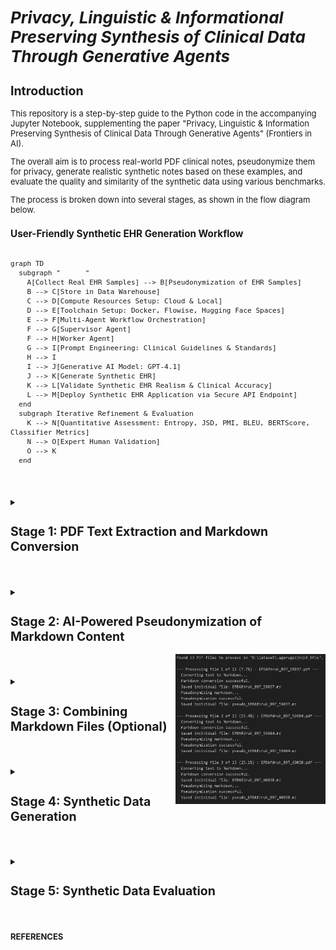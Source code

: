 <span style="font-size: 13px;">

# *Privacy, Linguistic & Informational Preserving Synthesis of Clinical Data Through Generative Agents*


## Introduction

  This repository is a step-by-step guide to the Python code in the accompanying Jupyter Notebook, supplementing the paper "Privacy, Linguistic & Information Preserving Synthesis of Clinical Data Through Generative Agents" (Frontiers in AI).

  The overall aim is to process real-world PDF clinical notes, pseudonymize them for privacy, generate realistic synthetic notes based on these examples, and evaluate the quality and similarity of the synthetic data using various benchmarks.

  The process is broken down into several stages, as shown in the flow diagram below.

### User-Friendly Synthetic EHR Generation Workflow
```mermaid 

graph TD  
  subgraph "      "
    A[Collect Real EHR Samples] --> B[Pseudonymization of EHR Samples]  
    B --> C[Store in Data Warehouse]  
    C --> D[Compute Resources Setup: Cloud & Local]  
    D --> E[Toolchain Setup: Docker, Flowise, Hugging Face Spaces]  
    E --> F[Multi-Agent Workflow Orchestration]  
    F --> G[Supervisor Agent]  
    F --> H[Worker Agent]  
    G --> I[Prompt Engineering: Clinical Guidelines & Standards]  
    H --> I  
    I --> J[Generative AI Model: GPT-4.1]  
    J --> K[Generate Synthetic EHR]  
    K --> L[Validate Synthetic EHR Realism & Clinical Accuracy]  
    L --> M[Deploy Synthetic EHR Application via Secure API Endpoint]  
  end  
  subgraph Iterative Refinement & Evaluation  
    K --> N[Quantitative Assessment: Entropy, JSD, PMI, BLEU, BERTScore, Classifier Metrics]  
    N --> O[Expert Human Validation]  
    O --> K  
  end
  
  ```  
#
  </details>

  <details>
  <summary><h2><strong>Stage 1: PDF Text Extraction and Markdown Conversion</strong></h2></summary>

  This initial stage is crucial for transforming raw PDF documents into a structured Markdown format. This conversion makes the textual content more amenable to subsequent processing, such as pseudonymization and analysis. The process leverages an AI model for intelligent structuring of the extracted text.

  **Purpose:** To systematically extract all readable text content from a collection of PDF files and then convert this raw text into well-structured Markdown. The conversion aims to preserve or infer document elements like headings, lists, and paragraphs, utilizing the capabilities of an Azure OpenAI GPT-4.1 model.

  **Key Code Components:**

  1.  **`extract_text_from_pdf(pdf_path)`**:
      *   **Library Used:** `PyMuPDF (fitz)`
      *   **Functionality:**
          *   Opens a PDF file specified by `pdf_path`.
          *   Iterates through each page of the PDF.
          *   Extracts plain text from each page using `page.get_text("text")`.
          *   Concatenates the text from all pages, adding a double newline (`\n\n`) as a separator between page contents.
          *   Includes basic error handling to catch and report issues during PDF reading, returning `None` if an error occurs.

  2.  **`convert_text_to_markdown(text_content, pdf_filename)`**:
      *   **Library Used:** `openai` (for Azure OpenAI)
      *   **Functionality:**
          *   Takes the raw `text_content` (extracted from a PDF) and the original `pdf_filename` (for context in prompts) as input.
          *   If `text_content` is empty, it returns `None`.
          *   Constructs a request to the Azure OpenAI API using the initialized `client` object.
          *   **AI Model Invocation:**
              *   Uses the deployment specified by `AZURE_OPENAI_DEPLOYMENT_NAME` (e.g., "GPT4.1").
              *   Sends a chat completion request with:
                  *   A `system_prompt` instructing the AI to act as an assistant specialized in converting raw text to well-structured Markdown, emphasizing retention of meaning, structure, and technical details without adding conversational fluff.
                  *   A `user_prompt` that includes the `text_content` and `pdf_filename`, asking the AI to convert the text to Markdown, paying attention to potential structural elements (headings, lists, paragraphs) and to output *only* the Markdown content.
                  *   `temperature` is set to `0.2` for more deterministic and factual output.
                  *   `max_tokens` is set to `24000` to accommodate potentially large documents.
          *   Extracts the AI-generated Markdown from the API response.
          *   Includes error handling for the API call, printing an error message and returning `None` if the conversion fails.

  3.  **`save_single_markdown_file(markdown_content, output_path)`**:
      *   **Library Used:** `os` (for path manipulation, though file I/O is standard Python)
      *   **Functionality:**
          *   A utility function that takes the generated `markdown_content` string and an `output_path`.
          *   Writes the `markdown_content` to the specified `output_path` using UTF-8 encoding.
          *   Includes basic error handling for file writing operations.

  **Inputs:**

  *   A collection of original PDF files located in the directory specified by the `PDF_DIRECTORY_PATH` variable.
  *   Azure OpenAI Service Configuration:
      *   `AZURE_OPENAI_ENDPOINT`: The endpoint URL for your Azure OpenAI service.
      *   `AZURE_OPENAI_API_KEY`: Your Azure OpenAI API key (Note: This is a sensitive credential and should be managed securely, not hardcoded directly for production or shared repositories).
      *   `AZURE_OPENAI_DEPLOYMENT_NAME`: The specific deployment name of your model in Azure OpenAI Studio (e.g., "GPT4.1").
      *   `API_VERSION`: The API version for the Azure OpenAI service (e.g., "2024-12-01-preview").
  *   An initialized `AzureOpenAI` client object, configured with the above credentials.

  **Outputs:**

  *   Individual Markdown files, where each file corresponds to an input PDF.
  *   These Markdown files are named `[original_filename_without_extension].md` (e.g., `report1.pdf` becomes `report1.md`).
  *   The output Markdown files are saved directly within the `PDF_DIRECTORY_PATH`.

  **Configuration Variables Used:**

  *   `PDF_DIRECTORY_PATH`: String specifying the absolute or relative path to the directory containing the input PDF files.
  *   `AZURE_OPENAI_ENDPOINT`, `AZURE_OPENAI_API_KEY`, `AZURE_OPENAI_DEPLOYMENT_NAME`, `API_VERSION`: As described under "Inputs".
  *   Prompts within `convert_text_to_markdown`:
      *   `system_prompt`: Defines the AI's role and general output requirements.
      *   `user_prompt`: Provides the specific text and instructions for the conversion task.

  **Workflow Summary:**

  The main execution block iterates through each PDF file found in `PDF_DIRECTORY_PATH`. For each PDF:
  1.  Text is extracted using `extract_text_from_pdf`.
  2.  If text extraction is successful, the text is passed to `convert_text_to_markdown`.
  3.  If Markdown conversion is successful, the resulting Markdown content is saved as an individual `.md` file using `save_single_markdown_file`.
  4.  Progress and any errors are logged to the console.
  </details>

#

<details>
  <summary><h2><strong>Stage 2: AI-Powered Pseudonymization of Markdown Content</strong></h2></summary>

  This stage is critical for protecting patient privacy. It processes the Markdown files generated in Stage 1 to identify and replace personal identifiers, specifically names, with realistic-sounding pseudonyms. This creates a safer dataset for subsequent tasks, such as training generative models or sharing example data, while aiming to preserve the original document structure and all other content.

  *   **Purpose:** To automatically replace privacy-sensitive information, focusing on person names (e.g., patients, doctors, staff, family members), with plausible, fabricated pseudonyms. This process is performed using an Azure OpenAI model, with strict instructions to *only* modify names and meticulously preserve the original Markdown formatting and all other textual content.

  *   **Key Code Components:**
      *   **`pseudonymize_markdown(markdown_content, pdf_filename)`**:
          *   **Library Used:** `openai` (for Azure OpenAI).
          *   **Functionality:**
              *   Accepts the `markdown_content` (from Stage 1) and the original `pdf_filename` (for logging/context) as input.
              *   Returns `None` if the input `markdown_content` is empty.
              *   Constructs a `pseudo_user_prompt` that combines the input `markdown_content` with explicit instructions to replace only person names and maintain Markdown integrity.
              *   **AI Model Invocation (Azure OpenAI):**
                  *   Uses the same initialized `client` object and `AZURE_OPENAI_DEPLOYMENT_NAME` (e.g., "GPT4.1") as in Stage 1.
                  *   Sends a chat completion request with:
                      *   The `PSEUDO_SYSTEM_MESSAGE_CONTENT` (see Configuration below) which strictly defines the AI's role and constraints.
                      *   The constructed `pseudo_user_prompt` containing the actual Markdown text and task instructions.
                      *   `temperature` set to `0.2` to encourage deterministic and rule-abiding output.
                      *   `max_tokens` set to `24000` (or a similar appropriate value) to handle the full document.
                  *   Extracts the pseudonymized Markdown text from the AI's response.
                  *   Includes error handling for the API call, printing an error message and returning `None` if pseudonymization fails.
      *   **`save_single_markdown_file(markdown_content, output_path)`**:
          *   This is the same helper function reused from Stage 1.
          *   It saves the pseudonymized Markdown content to a new file, typically prefixed with "pseudo_".

  *   **Inputs:**
      *   Individual Markdown files (`[original_filename].md`) generated in Stage 1, located in `PDF_DIRECTORY_PATH`.
      *   Azure OpenAI Service Configuration:
          *   `AZURE_OPENAI_ENDPOINT`: The endpoint URL for your Azure OpenAI service.
          *   `AZURE_OPENAI_DEPLOYMENT_NAME`: The specific deployment name of your model (e.g., "GPT4.1").
          *   `API_VERSION`: The API version for the Azure OpenAI service.
          *   *(API Key is configured in the environment or client initialization but not detailed here for security).*
      *   An initialized `AzureOpenAI` client object.

  *   **Outputs:**
      *   Individual pseudonymized Markdown files.
      *   Naming convention: `pseudo_[original_filename_without_extension].md` (e.g., `pseudo_report1.md`).
      *   These files are saved within the same `PDF_DIRECTORY_PATH`.

  *   **Configuration Variables Used:**
      *   `PDF_DIRECTORY_PATH`: Path to the directory containing the Markdown files.
      *   Azure OpenAI parameters: `AZURE_OPENAI_ENDPOINT`, `AZURE_OPENAI_DEPLOYMENT_NAME`, `API_VERSION`.
      *   **`PSEUDO_SYSTEM_MESSAGE_CONTENT`**:
          ```
          "Vervang in de aangeleverde tekst uitsluitend de persoonsnamen (zoals patiëntnamen, namen van artsen, medewerkers, familieleden, etc.) door realistische, verzonnen pseudoniemen. Zorg ervoor dat de originele markdown opmaak van de tekst volledig behouden blijft. Geef als antwoord *alleen* de aangepaste tekst terug, zonder enige uitleg of extra commentaar."
          ```
          *(Translation: "In the provided text, replace only personal names (such as patient names, names of doctors, employees, family members, etc.) with realistic, fabricated pseudonyms. Ensure that the original markdown formatting of the text is fully preserved. Return *only* the modified text as the answer, without any explanation or extra commentary.")*
      *   **`PRIVACY_CATEGORIES`** (primarily for contextual understanding and potential future use in prompt refinement, though the current system prompt is highly specific to names):
          ```python
          PRIVACY_CATEGORIES = [
              "Persoonsnamen (patiënt, arts, etc.)",
              "Adressen",
              "Telefoonnummers",
              "E-mailadressen",
              "Geboortedata",
              "Burgerservicenummer (BSN) of andere ID-nummers",
              "Medische klachten, symptomen of diagnoses",
              "Medische behandelingen, medicatie of procedures",
              "Verzekeringsgegevens",
              "Financiële gegevens",
              "Andere direct identificeerbare persoonlijke informatie"
          ]
          ```

  *   **Workflow Summary:**
      The main script iterates through each Markdown file (produced in Stage 1) found in `PDF_DIRECTORY_PATH`. For each Markdown file:
      1.  The content of the Markdown file is read.
      2.  This content is passed to the `pseudonymize_markdown` function.
      3.  If the AI successfully returns pseudonymized content:
          *   The `save_single_markdown_file` function saves this modified content to a new file, prefixed with `pseudo_`.
      4.  Progress and any errors encountered during the API call or file operations are logged to the console.
      5.  The script also collects all pseudonymized content to later create a combined pseudonymized Markdown file.
</details>


<img align="right" width="240" height="240" src="./FIGs/OUPUT_1%2B2.png">

#

  <details>
  <summary><h2><strong>Stage 3: Combining Markdown Files (Optional)</strong></h2></summary>

  This stage is primarily for creating single files containing the processed data, which can be useful for reviewing the entire dataset or for simple corpus loading, although the subsequent stages load individual files.

  * **Purpose:** To concatenate the content of all individual Markdown files (both original converted and pseudonymized) into two single, large Markdown files.  
  * **Key Code Components:**  
    * save\_combined\_markdown\_to\_file(combined\_markdown\_content, output\_path, file\_description): A helper function to write the combined string to a specified file.  
  * **Inputs:**  
    * Individual Markdown files (\*.md and pseudo\_\*.md) from the PDF\_DIRECTORY\_PATH.  
  * **Outputs:**  
    * combined\_epds\_markdown.md (all original converted content) saved in the parent directory of PDF\_DIRECTORY\_PATH.  
    * pseudo\_combined\_epds\_markdown.md (all pseudonymized content) saved in the parent directory of PDF\_DIRECTORY\_PATH.  
  * **Configuration:**  
    * OUTPUT\_COMBINED\_MD\_FILE\_PATH, OUTPUT\_COMBINED\_PSEUDO\_MD\_FILE\_PATH: Define the output locations and filenames.

  *Note: The main execution block in the initial script handles the looping through files, calling the extraction/conversion/pseudonymization functions, appending content to lists (all\_markdown\_content, all\_pseudonymized\_content), and finally joining and saving the combined content.*
  </details>

#


  <details>
  <summary><h2><strong>Stage 4: Synthetic Data Generation</strong></h2></summary>

Using the pseudonymized real data as examples and guided by detailed prompts, this stage generates entirely new, artificial patient records for low back pain.

### Code Structure and Functionality

1.  **Imports:**
    *   `os`: For interacting with the operating system, primarily for path manipulation and directory checks.
    *   `fitz` (PyMuPDF): Although imported, it's not used in the generation logic itself (likely a remnant from previous PDF processing steps).
    *   `openai.AzureOpenAI`: The core library for interacting with the Azure OpenAI service.
    *   `glob`: Used for finding files matching a specific pattern (e.g., `pseudo_*.md`).

2.  **Configuration:**
    *   **Azure Credentials:** [`AZURE_OPENAI_ENDPOINT`](d:\OneDrive%20-%20Hogeschool%20Rotterdam\1_CURRENT_CODE\DE_IDENTIFY\EPD_DATA_SYNTHESIZER_GPT4.1_V01.ipynb), [`AZURE_OPENAI_API_KEY`](d:\OneDrive%20-%20Hogeschool%20Rotterdam\1_CURRENT_CODE\DE_IDENTIFY\EPD_DATA_SYNTHESIZER_GPT4.1_V01.ipynb), [`AZURE_OPENAI_DEPLOYMENT_NAME`](d:\OneDrive%20-%20Hogeschool%20Rotterdam\1_CURRENT_CODE\DE_IDENTIFY\EPD_DATA_SYNTHESIZER_GPT4.1_V01.ipynb), [`API_VERSION`](d:\OneDrive%20-%20Hogeschool%20Rotterdam\1_CURRENT_CODE\DE_IDENTIFY\EPD_DATA_SYNTHESIZER_GPT4.1_V01.ipynb) are defined to connect to the Azure service.
    *   **Directory Paths:**
        *   [`PSEUDO_MD_DIRECTORY_PATH`](d:\OneDrive%20-%20Hogeschool%20Rotterdam\1_CURRENT_CODE\DE_IDENTIFY\EPD_DATA_SYNTHESIZER_GPT4.1_V01.ipynb): Specifies the location of the pseudonymized Markdown files (`pseudo_*.md`) used as examples.
        *   [`SYNTHETIC_OUTPUT_DIR`](d:\OneDrive%20-%20Hogeschool%20Rotterdam\1_CURRENT_CODE\DE_IDENTIFY\EPD_DATA_SYNTHESIZER_GPT4.1_V01.ipynb): Defines the directory where the generated synthetic Markdown files will be saved.
    *   **Generation Control:**
        *   [`NUM_SYNTHETIC_RECORDS_TO_GENERATE`](d:\OneDrive%20-%20Hogeschool%20Rotterdam\1_CURRENT_CODE\DE_IDENTIFY\EPD_DATA_SYNTHESIZER_GPT4.1_V01.ipynb): Sets the number of synthetic EPDs to create.

3.  **Azure OpenAI Client Initialization:**
    *   An instance of the [`AzureOpenAI`](d:\OneDrive%20-%20Hogeschool%20Rotterdam\1_CURRENT_CODE\DE_IDENTIFY\EPD_DATA_SYNTHESIZER_GPT4.1_V01.ipynb) client is created using the specified credentials and API version. This [`client`](d:\OneDrive%20-%20Hogeschool%20Rotterdam\1_CURRENT_CODE\DE_IDENTIFY\EPD_DATA_SYNTHESIZER_GPT4.1_V01.ipynb) object is used for all subsequent API calls.


4.  **Helper Functions:**
    *   [`load_pseudonymized_examples(directory_path)`](d:\OneDrive%20-%20Hogeschool%20Rotterdam\1_CURRENT_CODE\DE_IDENTIFY\EPD_DATA_SYNTHESIZER_GPT4.1_V01.ipynb):
        *   Finds all files matching `pseudo_*.md` in the given `directory_path`.
        *   Reads the content of each found file.
        *   Formats the combined content with clear separators (`--- BEGIN VOORBEELD DOSSIER: ... ---`, `--- EINDE VOORBEELD DOSSIER ---`) to help the AI distinguish individual examples.
        *   Returns a single string containing all example content, or an empty string with a warning if no examples are found.
    *   [`generate_synthetic_record(client, example_markdown_content, record_number)`](d:\OneDrive%20-%20Hogeschool%20Rotterdam\1_CURRENT_CODE\DE_IDENTIFY\EPD_DATA_SYNTHESIZER_GPT4.1_V01.ipynb):
        *   **Prompts:** This function defines two key prompts to guide the AI, simulating a Supervisor-Worker interaction:
            *   **`system_prompt` (Supervisor Instructions):** Sets the AI's core **persona** and **overall task**. It instructs the AI to act as an **experienced physiotherapist** generating realistic Dutch EPDs. It establishes the **context** (using anonymized info, expert guidance), **methodology** (applying ICF framework, following KNGF low back pain guidelines), and a crucial **constraint** (produce *only* the requested patient dossier). This acts like a high-level directive from a supervisor.
            *   **`user_prompt` (Worker Instructions):** Provides the **specific, detailed, step-by-step instructions** for the *current* generation task. This acts like the specific work order given to the worker. It details:
                *   **Task Focus:** Generate *one* complete, realistic EPD *only* for low back pain (acute, subacute, or chronic). Explicitly forbids other conditions.
                *   **Required Structure and Content (in order):**
                    1.  **Anamnese Summary:** Specifies content (history, impact, coping, context), style (narrative, professional Dutch), and requirement (classify pain duration).
                    2.  **ICF-based Diagnosis:** Lists all mandatory components (impairments, limitations, restrictions, personal/environmental factors, risk factors, reformulated help request).
                    3.  **Treatment Goals:** Mandates SMART, patient-centered, functional goals (what the patient wants to do), clarifies role of clinical scores (support, not the goal itself), and requires a target date.
                    4.  **Treatment Plan:** Requires description of interventions and rationale, based on KNGF guidelines and goals.
                    5.  **SOEP Progress Notes:** Sets quantity (3-8 notes), format (full SOEP per session), and content requirements (show progression/changes, clinical reasoning).
                    6.  **Language/Style:** Demands professional Dutch, expansion of abbreviations, and realistic tone matching examples.
                *   **Example Guidance:** Injects the `example_markdown_content` as a reference for structure, style, and detail, while explicitly demanding a **new and unique** case.
                *   **Output Specification:** Instructs the AI to generate *only* the dossier content, starting with the anamnese and ending precisely with the word "FINISH". Re-emphasizes adherence to *all* instructions.
        *   **API Call:** Calls the `client.chat.completions.create` method with the system ("Supervisor") and user ("Worker") prompts, the specified model ([`AZURE_OPENAI_DEPLOYMENT_NAME`](d:\OneDrive%20-%20Hogeschool%20Rotterdam\1_CURRENT_CODE\DE_IDENTIFY\EPD_DATA_SYNTHESIZER_GPT4.1_V01.ipynb)), a higher `temperature` (0.8) for creativity, and sufficient `max_tokens` (8000).
        *   **Error Handling:** Catches potential API errors and returns the generated text content or `None` on failure.
    *   [`save_synthetic_record(synthetic_content, output_dir, record_number)`](d:\OneDrive%20-%20Hogeschool%20Rotterdam\1_CURRENT_CODE\DE_IDENTIFY\EPD_DATA_SYNTHESIZER_GPT4.1_V01.ipynb):
        *   Ensures the specified `output_dir` exists, creating it if necessary.
        *   Constructs a filename like `synthetic_patient_001.md` (using zero-padding for sorting).
        *   Writes the provided `synthetic_content` to the file using UTF-8 encoding.
        *   Handles potential file writing errors.

    *   [`load_pseudonymized_examples(directory_path)`](d:\OneDrive%20-%20Hogeschool%20Rotterdam\1_CURRENT_CODE\DE_IDENTIFY\EPD_DATA_SYNTHESIZER_GPT4.1_V01.ipynb):
        *   Finds all files matching `pseudo_*.md` in the given `directory_path`.
        *   Reads the content of each found file.
        *   Formats the combined content with clear separators (`--- BEGIN VOORBEELD DOSSIER: ... ---`, `--- EINDE VOORBEELD DOSSIER ---`) to help the AI distinguish individual examples.
        *   Returns a single string containing all example content, or an empty string with a warning if no examples are found.
    *   [`generate_synthetic_record(client, example_markdown_content, record_number)`](d:\OneDrive%20-%20Hogeschool%20Rotterdam\1_CURRENT_CODE\DE_IDENTIFY\EPD_DATA_SYNTHESIZER_GPT4.1_V01.ipynb):
        *   **Prompts:** This function defines two key prompts to guide the AI:
            *   **`system_prompt`**: Sets the AI's persona and overall task. It instructs the AI to act as a physiotherapist generating realistic Dutch EPDs based on anonymized information and expert guidance, specifically using the ICF framework and KNGF guidelines for low back pain, and to only output the requested dossier.
            *   **`user_prompt`**: Provides detailed instructions for generating *one* specific EPD. It specifies:
                *   **Condition Focus:** Generate only for acute, subacute, or chronic low back pain.
                *   **Required Sections (in order):**
                    1.  **Anamnese Summary:** Concise narrative of history, impact, coping, context; professional Dutch; specify duration (acute/subacute/chronic).
                    2.  **ICF-based Diagnosis:** Include impairments, activity limitations, participation restrictions, personal factors, environmental factors, risk/prognostic factors, and a reformulation of the patient's request for help.
                    3.  **Treatment Goals:** SMART, patient-centered, functional goals (what the patient wants to do again); clinical scores (PSK, NRS, ODI) can be used as criteria but aren't the goal itself; specify target date.
                    4.  **Treatment Plan:** Describe interventions (manual therapy, exercise, education, etc.) and rationale, based on KNGF guidelines and goals.
                    5.  **SOEP Progress Notes:** 3 to 8 separate notes (one per session) using the full SOEP format (Subjective, Objective, Evaluation, Plan); show realistic progression/stagnation/adjustments over time.
                    6.  **Language/Style:** Professional, natural Dutch; expand common abbreviations (PSK, LWK); realistic and varied tone matching examples.
                *   **Example Usage:** Explicitly includes the loaded `example_markdown_content` as a reference for structure, style, language, and detail, while demanding a completely new and unique case.
                *   **Output Format:** Generate *only* the dossier content, starting with the anamnese and ending precisely with the word "FINISH". Ensure all requested parts and instructions are followed.
        *   **API Call:** Calls the `client.chat.completions.create` method with the system and user prompts, the specified model ([`AZURE_OPENAI_DEPLOYMENT_NAME`](d:\OneDrive%20-%20Hogeschool%20Rotterdam\1_CURRENT_CODE\DE_IDENTIFY\EPD_DATA_SYNTHESIZER_GPT4.1_V01.ipynb)), a higher `temperature` (0.8) for creativity, and sufficient `max_tokens` (8000) for a potentially long record.
        *   **Error Handling:** Catches potential API errors and returns the generated text content or `None` on failure.
    *   [`save_synthetic_record(synthetic_content, output_dir, record_number)`](d:\OneDrive%20-%20Hogeschool%20Rotterdam\1_CURRENT_CODE\DE_IDENTIFY\EPD_DATA_SYNTHESIZER_GPT4.1_V01.ipynb):
        *   Ensures the specified `output_dir` exists, creating it if necessary.
        *   Constructs a filename like `synthetic_patient_001.md` (using zero-padding for sorting).
        *   Writes the provided `synthetic_content` to the file using UTF-8 encoding.
        *   Handles potential file writing errors.


5.  **Main Execution Logic (`if __name__ == "__main__":`)**
    *   Prints a starting message.
    *   Checks if the [`PSEUDO_MD_DIRECTORY_PATH`](d:\OneDrive%20-%20Hogeschool%20Rotterdam\1_CURRENT_CODE\DE_IDENTIFY\EPD_DATA_SYNTHESIZER_GPT4.1_V01.ipynb) exists; exits with an error if not.
    *   Calls [`load_pseudonymized_examples`](d:\OneDrive%20-%20Hogeschool%20Rotterdam\1_CURRENT_CODE\DE_IDENTIFY\EPD_DATA_SYNTHESIZER_GPT4.1_V01.ipynb) to get the example content. Issues a warning if no examples are loaded but continues execution.
    *   Enters a loop that runs [`NUM_SYNTHETIC_RECORDS_TO_GENERATE`](d:\OneDrive%20-%20Hogeschool%20Rotterdam\1_CURRENT_CODE\DE_IDENTIFY\EPD_DATA_SYNTHESIZER_GPT4.1_V01.ipynb) times.
    *   Inside the loop, for each record:
        *   Calls [`generate_synthetic_record`](d:\OneDrive%20-%20Hogeschool%20Rotterdam\1_CURRENT_CODE\DE_IDENTIFY\EPD_DATA_SYNTHESIZER_GPT4.1_V01.ipynb) to get the synthetic content.
        *   If generation is successful:
            *   Performs a basic check to see if the content ends with "FINISH" (as requested in the prompt) and warns if not.
            *   Calls [`save_synthetic_record`](d:\OneDrive%20-%20Hogeschool%20Rotterdam\1_CURRENT_CODE\DE_IDENTIFY\EPD_DATA_SYNTHESIZER_GPT4.1_V01.ipynb) to save the content to a file.
        *   If generation fails, it skips saving.
    *   Prints a completion message after the loop finishes.

### Inputs and Outputs

*   **Inputs:**
    *   Pseudonymized Markdown files (`pseudo_*.md`) located in [`PSEUDO_MD_DIRECTORY_PATH`](d:\OneDrive%20-%20Hogeschool%20Rotterdam\1_CURRENT_CODE\DE_IDENTIFY\EPD_DATA_SYNTHESIZER_GPT4.1_V01.ipynb).
    *   Azure OpenAI service credentials and configuration.
*   **Outputs:**
    *   Synthetic Markdown files (`synthetic_patient_*.md`) saved in [`SYNTHETIC_OUTPUT_DIR`](d:\OneDrive%20-%20Hogeschool%20Rotterdam\1_CURRENT_CODE\DE_IDENTIFY\EPD_DATA_SYNTHESIZER_GPT4.1_V01.ipynb).
    *   Progress messages printed to the console during execution.
  </details>

#


  <details>
  <summary><h2><strong>Stage 5: Synthetic Data Evaluation</strong></h2></summary>

  This final stage assesses the quality and similarity of the generated synthetic data compared to the pseudonymized real data using a combination of quantitative benchmarks and a qualitative AI-based review.

  * **Purpose:** To provide metrics and descriptions that indicate how well the synthetic data captures the linguistic, structural, and clinical characteristics of the real-world pseudonymized data.  
  * **Key Code Components:**  
    * load\_file\_content(filepath): Helper function to load content for evaluation.  
    * calculate\_entropy(text, unit): Calculates Shannon's Entropy (character and word level) for the entire corpus of pseudonymized and synthetic texts, measuring linguistic diversity.  
    * calculate\_avg\_bigram\_pmi(text, min\_freq): Calculates the average Pointwise Mutual Information (PMI) for word bigrams above a minimum frequency threshold, serving as a proxy for Mutual Information and measuring word association strength.  
    * calculate\_corpus\_bleu(synthetic\_contents, pseudo\_contents\_list): Calculates the corpus-level BLEU score, measuring n-gram overlap between synthetic texts and the reference set of pseudonymized texts. Requires the sacrebleu library.  
    * calculate\_corpus\_bertscore(synthetic\_contents, pseudo\_contents\_list, lang='nl'): Calculates the BERT Score (Precision, Recall, F1), measuring semantic similarity using contextual embeddings. Requires the bert\_score library.  
    * compare\_docs\_with\_gpt4(client, pseudo\_content, synthetic\_content, pseudo\_filename, synthetic\_filename): Sends pairs of pseudonymized and synthetic texts to Azure OpenAI (using the client object and AZURE\_OPENAI\_DEPLOYMENT\_NAME) with a prompt asking for a qualitative comparison based on structure, style, clinical patterns, and realism, providing a descriptive summary and a rating (Laag/Matig/Hoog).  
    * Code to load *all* contents from both corpora, calculate the quantitative benchmarks, perform pairwise GPT-4 comparisons (randomly pairing synthetic files with pseudonymized ones up to NUM\_COMPARISON\_PAIRS\_TO\_EVALUATE), print all results in a structured report, and optionally save to a JSON file (COMPARISON\_RESULTS\_FILE).  
  * **Inputs:**  
    * Individual pseudonymized Markdown files (pseudo\_\*.md) from PSEUDO\_MD\_DIRECTORY\_PATH\_COMPARE.  
    * Individual synthetic Markdown files (synthetic\_patient\_\*.md) from SYNTHETIC\_MD\_DIRECTORY\_PATH.  
    * Azure OpenAI API configuration and initialized client object (specifically for the qualitative GPT-4 comparison part).  
  * **Outputs:**  
    * Quantitative benchmark values (Character Entropy, Word Entropy, Average Document Length, Average Bigram PMI, BLEU Score, BERT Score) printed to the console.  
    * Qualitative comparison summaries and ratings from GPT-4 for sampled pairs, printed to the console.  
    * Optional JSON file (COMPARISON\_RESULTS\_FILE) containing all benchmark and pairwise results.  
  * **Configuration:**  
    * PSEUDO\_MD\_DIRECTORY\_PATH\_COMPARE: Source directory for pseudonymized files used as references for comparison.  
    * SYNTHETIC\_MD\_DIRECTORY\_PATH: Source directory for synthetic files.  
    * NUM\_COMPARISON\_PAIRS\_TO\_EVALUATE: How many synthetic files to sample for the pairwise GPT-4 comparison.  
    * PMI\_MIN\_BIGRAM\_FREQ: Minimum frequency for a bigram to be included in the Average PMI calculation.  
    * Azure OpenAI endpoint, key, deployment name (AZURE\_OPENAI\_DEPLOYMENT\_NAME for the comparison task), and API version. A lower temperature (0.1) is used for the comparison prompt to encourage deterministic analysis.  
    * The prompt for compare\_docs\_with\_gpt4 explicitly defines the comparison criteria and output format.  
  * **Benchmark Metrics Explained:**  
    * **Shannon's Entropy (Character/Word):** Measures linguistic diversity and unpredictability at the character or word level. Higher values indicate more variety.  
    * **Average Document Length (Characters):** A simple measure of the average size or volume of content per document.  
    * **Average Bigram Pointwise Mutual Information (PMI):** A proxy for Mutual Information, measuring the average strength of association between adjacent words. Higher values suggest stronger or more specific word co-occurrence patterns.  
    * **BLEU Score:** Measures surface-level n-gram overlap. A low score is generally desired for synthetic data to show it's not copying phrasing.  
    * **BERT Score (Precision, Recall, F1):** Measures deeper semantic similarity using contextual embeddings. F1 provides a balanced score of how well the synthetic data captures the meaning and concepts of the real data.  
    * **Informational Accuracy:** A standard, generalizable metric is noted as challenging in this context. Aspects of information capture and clinical plausibility are covered qualitatively by the GPT-4 comparison and partially by BERTScore (semantic similarity) and length comparison.  
    * **Qualitative GPT-4 Comparison:** Provides a human-like assessment by an AI model, evaluating structure, style, clinical realism, and adherence to format based on explicit criteria, offering a descriptive summary and a categorical rating (Laag/Matig/Hoog).

  This guide provides a structured overview of the code's functionality across the different stages of processing, generating, and evaluating the physiotherapeutic EHR data. Refer to the code cells in the notebook for the specific implementation details of each function and the main execution flow.
  </details>

#

**REFERENCES**

#




</span>